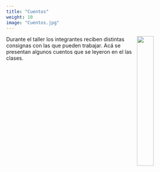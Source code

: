 ```yaml
---
title: "Cuentos"
weight: 10
image: "Cuentos.jpg"
---
```


<div >
	<image style="margin: 0px 0px 0px 0px; float:right;" width = 30%  src="Cuentos.jpg"  >
	
</div>

Durante el taller los integrantes reciben distintas consignas con las que pueden trabajar. Acá se presentan algunos cuentos que se leyeron en el las clases.



      



